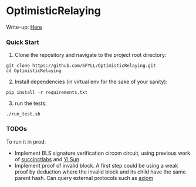 # OptimisticRelaying

Write-up: [Here]()

### Quick Start

1. Clone the repository and navigate to the project root directory:

```
git clone https://github.com/SFYLL/OptimisticRelaying.git
cd OptimisticRelaying
```

2. Install dependencies (in virtual env for the sake of your sanity):
```
pip install -r requirements.txt
```

3. run the tests:

```
./run_test.sh
```

### TODOs

To run it in prod:
- Implement BLS signature verification circom circuit, using previous work of [succinctlabs](https://github.com/succinctlabs/telepathy-circuits) and [Yi Sun](https://github.com/yi-sun/circom-pairing)
-	Implement proof of invalid block. A first step could be using a weak proof by deduction where the invalid block and its child have the same parent hash. Can query external protocols such as [axiom](https://www.axiom.xyz)
